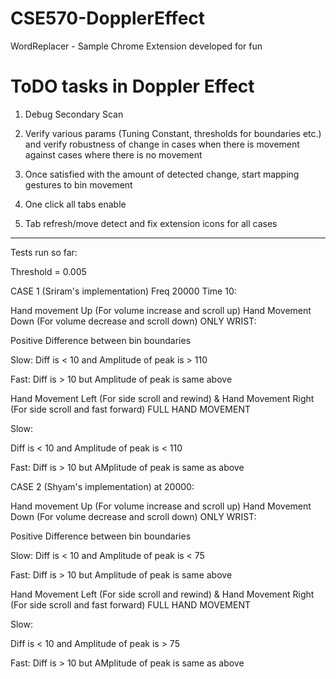 # CSE570-DopplerEffect

WordReplacer - Sample Chrome Extension developed for fun

# ToDO tasks in Doppler Effect

1) Debug Secondary Scan

2) Verify various params (Tuning Constant, thresholds for boundaries etc.) and verify robustness of change in cases when there is movement against cases where there is no movement

3) Once satisfied with the amount of detected change, start mapping gestures to bin movement

4) One click all tabs enable

5) Tab refresh/move detect and fix extension icons for all cases
------------

Tests run so far:

Threshold = 0.005

CASE 1 (Sriram's implementation) Freq 20000 Time 10:

Hand movement Up (For volume increase and scroll up) Hand Movement Down (For volume decrease and scroll down) ONLY WRIST:

Positive Difference between bin boundaries

Slow:
Diff is < 10  and Amplitude of peak is > 110


Fast:
Diff is > 10 but Amplitude of peak is same above

Hand Movement Left (For side scroll and rewind) & Hand Movement Right (For side scroll and fast forward) FULL HAND MOVEMENT

Slow:

Diff is < 10 and Amplitude of peak is < 110

Fast:
Diff is > 10 but AMplitude of peak is same as above


CASE 2 (Shyam's implementation) at 20000:

Hand movement Up (For volume increase and scroll up) Hand Movement Down (For volume decrease and scroll down) ONLY WRIST:

Positive Difference between bin boundaries

Slow:
Diff is < 10  and Amplitude of peak is < 75


Fast:
Diff is > 10 but Amplitude of peak is same above

Hand Movement Left (For side scroll and rewind) & Hand Movement Right (For side scroll and fast forward) FULL HAND MOVEMENT

Slow:

Diff is < 10 and Amplitude of peak is > 75

Fast:
Diff is > 10 but AMplitude of peak is same as above
